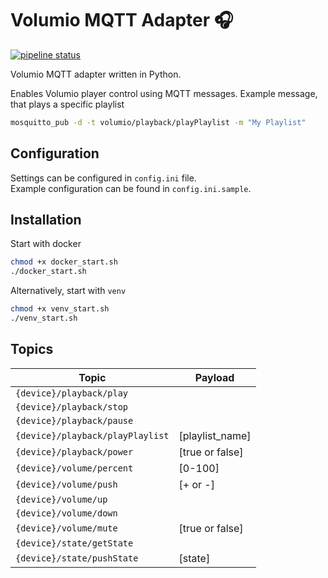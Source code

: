 # Volumio MQTT Adapter :headphones:
[![pipeline status](https://gitlab.cs.ttu.ee/vpavlo/iti0215_volumio_mqtt_adapter/badges/master/pipeline.svg)](https://gitlab.cs.ttu.ee/vpavlo/iti0215_volumio_mqtt_adapter/commits/master)

Volumio MQTT adapter written in Python.

Enables Volumio player control using MQTT messages. Example message, that plays a specific playlist 
```bash
mosquitto_pub -d -t volumio/playback/playPlaylist -m "My Playlist"
```
## Configuration
Settings can be configured in `config.ini` file.  
Example configuration can be found in `config.ini.sample`.

## Installation
Start with docker
```bash
chmod +x docker_start.sh
./docker_start.sh
```

Alternatively, start with `venv`
```bash
chmod +x venv_start.sh
./venv_start.sh
```
## Topics

| Topic | Payload |
|-------|---------|
|`{device}/playback/play` | |
|`{device}/playback/stop` | |
|`{device}/playback/pause` | |
|`{device}/playback/playPlaylist`| [playlist_name]|
|`{device}/playback/power`| [true or false]|
|`{device}/volume/percent`| [0-100]|
|`{device}/volume/push`| [+ or -]|
|`{device}/volume/up`| |
|`{device}/volume/down`| |
|`{device}/volume/mute`| [true or false]|
|`{device}/state/getState`| |
|`{device}/state/pushState`| [state]|


